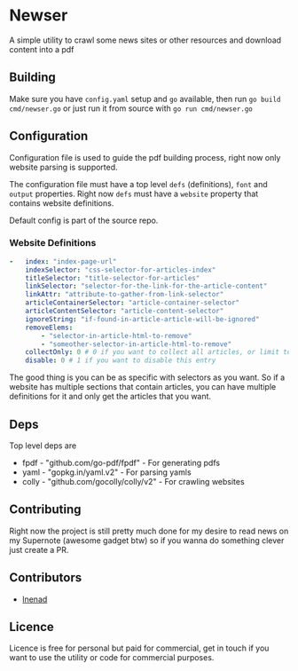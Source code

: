 # Newser

A simple utility to crawl some news sites or other resources and download content into a pdf

## Building

Make sure you have `config.yaml` setup and `go` available, then run `go build cmd/newser.go` or just run it from source with `go run cmd/newser.go`

## Configuration

Configuration file is used to guide the pdf building process, right now only website parsing is supported. 

The configuration file must have a top level `defs` (definitions), `font` and `output` properties. Right now `defs` must have a `website` property that contains website definitions.

Default config is part of the source repo.

### Website Definitions

```yaml
-   index: "index-page-url"
    indexSelector: "css-selector-for-articles-index"
    titleSelector: "title-selector-for-articles"
    linkSelector: "selector-for-the-link-for-the-article-content"
    linkAttr: "attribute-to-gather-from-link-selector"
    articleContainerSelector: "article-container-selector"
    articleContentSelector: "article-content-selector"
    ignoreString: "if-found-in-article-article-will-be-ignored"
    removeElems:
        - "selector-in-article-html-to-remove"
        - "someother-selector-in-article-html-to-remove"
    collectOnly: 0 # 0 if you want to collect all articles, or limit to N articles
    disable: 0 # 1 if you want to disable this entry 
```

The good thing is you can be as specific with selectors as you want. So if a website has multiple sections that contain articles, you can have multiple definitions for it and only get the articles that you want. 

## Deps

Top level deps are

* fpdf - "github.com/go-pdf/fpdf" - For generating pdfs
* yaml - "gopkg.in/yaml.v2" - For parsing yamls
* colly - "github.com/gocolly/colly/v2" - For crawling websites

## Contributing

Right now the project is still pretty much done for my desire to read news on my Supernote (awesome gadget btw) so if you wanna do something clever just create a PR.

## Contributors

- [lnenad](github.com/lnenad)

## Licence

Licence is free for personal but paid for commercial, get in touch if you want to use the utility or code for commercial purposes.
